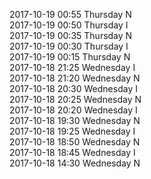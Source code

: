 2017-10-19 00:55 Thursday  N  
2017-10-19 00:50 Thursday  I  
2017-10-19 00:35 Thursday  N  
2017-10-19 00:30 Thursday  I  
2017-10-19 00:15 Thursday  N  
2017-10-18 21:25 Wednesday  I  
2017-10-18 21:20 Wednesday  N  
2017-10-18 20:30 Wednesday  I  
2017-10-18 20:25 Wednesday  N  
2017-10-18 20:20 Wednesday  I  
2017-10-18 19:30 Wednesday  N  
2017-10-18 19:25 Wednesday  I  
2017-10-18 18:50 Wednesday  N  
2017-10-18 18:45 Wednesday  I  
2017-10-18 14:30 Wednesday  N  
